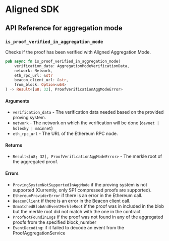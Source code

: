 # Aligned SDK

## API Reference for aggregation mode

### `is_proof_verified_in_aggregation_mode`

Checks if the proof has been verified with Aligned Aggregation Mode.

```rust
pub async fn is_proof_verified_in_aggregation_mode(
    verification_data: AggregationModeVerificationData,
    network: Network,
    eth_rpc_url: &str
    beacon_client_url: &str,
    from_block: Option<u64>
) -> Result<[u8; 32], ProofVerificationAggModeError>
```

#### Arguments

-   `verification_data` - The verification data needed based on the provided proving system.
-   `network` - The network on which the verification will be done (`devnet | holesky | mainnet`)
-   `eth_rpc_url` - The URL of the Ethereum RPC node.

#### Returns

-   `Result<[u8; 32], ProofVerificationAggModeError>` - The merkle root of the aggregated proof.

#### Errors

-   `ProvingSystemNotSupportedInAggMode` if the proving system is not supported (Currently, only SP1 compressed proofs are supported).
-   `EthereumProviderError` if there is an error in the Ethereum call.
-   `BeaconClient` if there is an error in the Beacon client call.
-   `UnmatchedBlobAndEventMerkleRoot` if the proof was in included in the blob but the merkle root did not match with the one in the contract
-   `ProofNotFoundInLogs` if the proof was not found in any of the aggregated proofs from the specified block_number
-   `EventDecoding`: if it failed to decode an event from the ProofAggregationService
